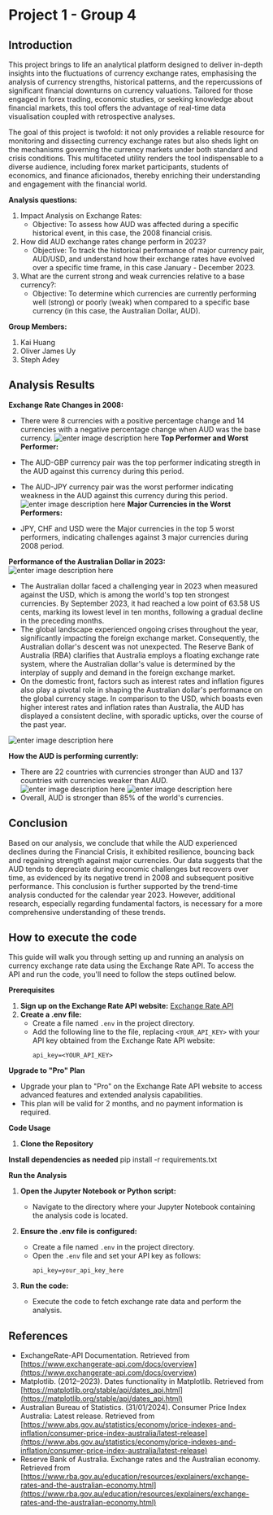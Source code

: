#  Project 1 - Group 4

## Introduction

This project brings to life an analytical platform designed to deliver in-depth insights into the fluctuations of currency exchange rates, emphasising the analysis of currency strengths, historical patterns, and the repercussions of significant financial downturns on currency valuations. Tailored for those engaged in forex trading, economic studies, or seeking knowledge about financial markets, this tool offers the advantage of real-time data visualisation coupled with retrospective analyses.

The goal of this project is twofold: it not only provides a reliable resource for monitoring and dissecting currency exchange rates but also sheds light on the mechanisms governing the currency markets under both standard and crisis conditions. This multifaceted utility renders the tool indispensable to a diverse audience, including forex market participants, students of economics, and finance aficionados, thereby enriching their understanding and engagement with the financial world.

 **Analysis questions:**
 1. Impact Analysis on Exchange Rates:
	 - Objective: To assess how AUD was affected during a specific historical event, in this case, the 2008 financial crisis.
2. How did AUD exchange rates change perform in 2023?
	- Objective: To track the historical performance of major currency pair, AUD/USD, and understand how their exchange rates have evolved over a specific time frame, in this case January - December 2023.
3. What are the current strong and weak currencies relative to a base currency?:
	 - Objective: To determine which currencies are currently performing well (strong) or poorly (weak) when compared to a specific base currency (in this case, the Australian Dollar, AUD).

**Group Members:**
1. Kai Huang
2. Oliver James Uy
3. Steph Adey

## Analysis Results

**Exchange Rate Changes in 2008:**

-   There were 8 currencies with a positive percentage change and 14 currencies with a negative percentage change when AUD was the base currency.
![enter image description here](https://github.com/Stephadey/Images/blob/main/Image-1-new.png?raw=true)
**Top Performer and Worst Performer:**

-   The AUD-GBP currency pair was the top performer indicating stregth in the AUD against this currency during this period.
-   The AUD-JPY currency pair was the worst performer indicating weakness in the AUD against this currency during this period.
![enter image description here](https://github.com/Stephadey/Images/blob/main/Image-2-new.png?raw=true)
**Major Currencies in the Worst Performers:**

-   JPY, CHF and USD were the Major currencies in the top 5 worst performers, indicating challenges against 3 major currencies during 2008 period.

**Performance of the Australian Dollar in 2023:**
![enter image description here](https://github.com/Stephadey/Images/blob/main/Image-3.png?raw=true)
-   The Australian dollar faced a challenging year in 2023 when measured against the USD, which is among the world's top ten strongest currencies. By September 2023, it had reached a low point of 63.58 US cents, marking its lowest level in ten months, following a gradual decline in the preceding months.
-   The global landscape experienced ongoing crises throughout the year, significantly impacting the foreign exchange market. Consequently, the Australian dollar's descent was not unexpected. The Reserve Bank of Australia (RBA) clarifies that Australia employs a floating exchange rate system, where the Australian dollar's value is determined by the interplay of supply and demand in the foreign exchange market.
-   On the domestic front, factors such as interest rates and inflation figures also play a pivotal role in shaping the Australian dollar's performance on the global currency stage. In comparison to the USD, which boasts even higher interest rates and inflation rates than Australia, the AUD has displayed a consistent decline, with sporadic upticks, over the course of the past year.

![enter image description here](https://github.com/Stephadey/Images/blob/main/Image-4.png?raw=true)

**How the AUD is performing currently:**

-   There are 22 countries with currencies stronger than AUD and 137 countries with currencies weaker than AUD.
![enter image description here](https://github.com/Stephadey/Images/blob/main/Image-5.png?raw=true)
![enter image description here](https://github.com/Stephadey/Images/blob/main/Image-6.png?raw=true)
-   Overall, AUD is stronger than 85% of the world's currencies.

## Conclusion
Based on our analysis, we conclude that while the AUD experienced declines during the Financial Crisis, it exhibited resilience, bouncing back and regaining strength against major currencies. Our data suggests that the AUD tends to depreciate during economic challenges but recovers over time, as evidenced by its negative trend in 2008 and subsequent positive performance. This conclusion is further supported by the trend-time analysis conducted for the calendar year 2023. However, additional research, especially regarding fundamental factors, is necessary for a more comprehensive understanding of these trends.

## How to execute the code
This guide will walk you through setting up and running an analysis on currency exchange rate data using the Exchange Rate API. To access the API and run the code, you'll need to follow the steps outlined below.

**Prerequisites**
1. **Sign up on the Exchange Rate API website:** [Exchange Rate API](https://www.exchangerate-api.com/)
2. **Create a .env file:**
    - Create a file named `.env` in the project directory.
    - Add the following line to the file, replacing `<YOUR_API_KEY>` with your API key obtained from the Exchange Rate API website:
      ```
      api_key=<YOUR_API_KEY>
      ```

**Upgrade to "Pro" Plan**
- Upgrade your plan to "Pro" on the Exchange Rate API website to access advanced features and extended analysis capabilities.
- This plan will be valid for 2 months, and no payment information is required.

**Code Usage**
1. **Clone the Repository**

**Install dependencies as needed**
pip install -r requirements.txt

**Run the Analysis**

1. **Open the Jupyter Notebook or Python script:**
   - Navigate to the directory where your Jupyter Notebook containing the analysis code is located.

2. **Ensure the .env file is configured:**
   - Create a file named `.env` in the project directory.
   - Open the `.env` file and set your API key as follows:
     ```dotenv
     api_key=your_api_key_here
3. **Run the code:**
   - Execute the code to fetch exchange rate data and perform the analysis.


## References
- ExchangeRate-API Documentation. Retrieved from [https://www.exchangerate-api.com/docs/overview](https://www.exchangerate-api.com/docs/overview)
- Matplotlib. (2012–2023). Dates functionality in Matplotlib. Retrieved from [https://matplotlib.org/stable/api/dates_api.html](https://matplotlib.org/stable/api/dates_api.html)
- Australian Bureau of Statistics. (31/01/2024). Consumer Price Index Australia: Latest release. Retrieved from [https://www.abs.gov.au/statistics/economy/price-indexes-and-inflation/consumer-price-index-australia/latest-release](https://www.abs.gov.au/statistics/economy/price-indexes-and-inflation/consumer-price-index-australia/latest-release)
- Reserve Bank of Australia. Exchange rates and the Australian economy. Retrieved from [https://www.rba.gov.au/education/resources/explainers/exchange-rates-and-the-australian-economy.html](https://www.rba.gov.au/education/resources/explainers/exchange-rates-and-the-australian-economy.html)
